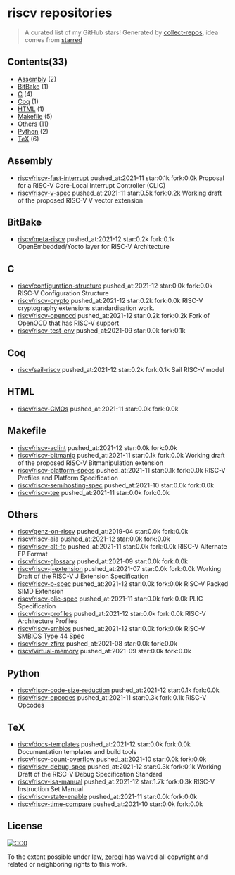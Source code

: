 # riscv repositories


> A curated list of my GitHub stars!  Generated by [collect-repos](https://github.com/zoroqi/collect-repos), idea comes from [starred](https://github.com/maguowei/starred)  


## Contents(33)

- [Assembly](#assembly) (2)
- [BitBake](#bitbake) (1)
- [C](#c) (4)
- [Coq](#coq) (1)
- [HTML](#html) (1)
- [Makefile](#makefile) (5)
- [Others](#others) (11)
- [Python](#python) (2)
- [TeX](#tex) (6)

## Assembly

- [riscv/riscv-fast-interrupt](https://github.com/riscv/riscv-fast-interrupt) pushed_at:2021-11 star:0.1k fork:0.0k Proposal for a RISC-V Core-Local Interrupt Controller (CLIC)
- [riscv/riscv-v-spec](https://github.com/riscv/riscv-v-spec) pushed_at:2021-11 star:0.5k fork:0.2k Working draft of the proposed RISC-V V vector extension

## BitBake

- [riscv/meta-riscv](https://github.com/riscv/meta-riscv) pushed_at:2021-12 star:0.2k fork:0.1k OpenEmbedded/Yocto layer for RISC-V Architecture

## C

- [riscv/configuration-structure](https://github.com/riscv/configuration-structure) pushed_at:2021-12 star:0.0k fork:0.0k RISC-V Configuration Structure
- [riscv/riscv-crypto](https://github.com/riscv/riscv-crypto) pushed_at:2021-12 star:0.2k fork:0.0k RISC-V cryptography extensions standardisation work.
- [riscv/riscv-openocd](https://github.com/riscv/riscv-openocd) pushed_at:2021-12 star:0.2k fork:0.2k Fork of OpenOCD that has RISC-V support
- [riscv/riscv-test-env](https://github.com/riscv/riscv-test-env) pushed_at:2021-09 star:0.0k fork:0.1k 

## Coq

- [riscv/sail-riscv](https://github.com/riscv/sail-riscv) pushed_at:2021-12 star:0.2k fork:0.1k Sail RISC-V model

## HTML

- [riscv/riscv-CMOs](https://github.com/riscv/riscv-CMOs) pushed_at:2021-11 star:0.0k fork:0.0k 

## Makefile

- [riscv/riscv-aclint](https://github.com/riscv/riscv-aclint) pushed_at:2021-12 star:0.0k fork:0.0k 
- [riscv/riscv-bitmanip](https://github.com/riscv/riscv-bitmanip) pushed_at:2021-11 star:0.1k fork:0.0k Working draft of the proposed RISC-V Bitmanipulation extension
- [riscv/riscv-platform-specs](https://github.com/riscv/riscv-platform-specs) pushed_at:2021-11 star:0.1k fork:0.0k RISC-V Profiles and Platform Specification
- [riscv/riscv-semihosting-spec](https://github.com/riscv/riscv-semihosting-spec) pushed_at:2021-10 star:0.0k fork:0.0k 
- [riscv/riscv-tee](https://github.com/riscv/riscv-tee) pushed_at:2021-11 star:0.0k fork:0.0k 

## Others

- [riscv/genz-on-riscv](https://github.com/riscv/genz-on-riscv) pushed_at:2019-04 star:0.0k fork:0.0k 
- [riscv/riscv-aia](https://github.com/riscv/riscv-aia) pushed_at:2021-12 star:0.0k fork:0.0k 
- [riscv/riscv-alt-fp](https://github.com/riscv/riscv-alt-fp) pushed_at:2021-11 star:0.0k fork:0.0k RISC-V Alternate FP Format
- [riscv/riscv-glossary](https://github.com/riscv/riscv-glossary) pushed_at:2021-09 star:0.0k fork:0.0k 
- [riscv/riscv-j-extension](https://github.com/riscv/riscv-j-extension) pushed_at:2021-07 star:0.0k fork:0.0k Working Draft of the RISC-V J Extension Specification
- [riscv/riscv-p-spec](https://github.com/riscv/riscv-p-spec) pushed_at:2021-12 star:0.0k fork:0.0k RISC-V Packed SIMD Extension
- [riscv/riscv-plic-spec](https://github.com/riscv/riscv-plic-spec) pushed_at:2021-11 star:0.0k fork:0.0k PLIC Specification
- [riscv/riscv-profiles](https://github.com/riscv/riscv-profiles) pushed_at:2021-12 star:0.0k fork:0.0k RISC-V Architecture Profiles
- [riscv/riscv-smbios](https://github.com/riscv/riscv-smbios) pushed_at:2021-12 star:0.0k fork:0.0k RISC-V SMBIOS Type 44 Spec
- [riscv/riscv-zfinx](https://github.com/riscv/riscv-zfinx) pushed_at:2021-08 star:0.0k fork:0.0k 
- [riscv/virtual-memory](https://github.com/riscv/virtual-memory) pushed_at:2021-09 star:0.0k fork:0.0k 

## Python

- [riscv/riscv-code-size-reduction](https://github.com/riscv/riscv-code-size-reduction) pushed_at:2021-12 star:0.1k fork:0.0k 
- [riscv/riscv-opcodes](https://github.com/riscv/riscv-opcodes) pushed_at:2021-11 star:0.3k fork:0.1k RISC-V Opcodes

## TeX

- [riscv/docs-templates](https://github.com/riscv/docs-templates) pushed_at:2021-12 star:0.0k fork:0.0k Documentation templates and build tools
- [riscv/riscv-count-overflow](https://github.com/riscv/riscv-count-overflow) pushed_at:2021-10 star:0.0k fork:0.0k 
- [riscv/riscv-debug-spec](https://github.com/riscv/riscv-debug-spec) pushed_at:2021-12 star:0.3k fork:0.1k Working Draft of the RISC-V Debug Specification Standard
- [riscv/riscv-isa-manual](https://github.com/riscv/riscv-isa-manual) pushed_at:2021-12 star:1.7k fork:0.3k RISC-V Instruction Set Manual
- [riscv/riscv-state-enable](https://github.com/riscv/riscv-state-enable) pushed_at:2021-11 star:0.0k fork:0.0k 
- [riscv/riscv-time-compare](https://github.com/riscv/riscv-time-compare) pushed_at:2021-10 star:0.0k fork:0.0k 


## License

[![CC0](http://mirrors.creativecommons.org/presskit/buttons/88x31/svg/cc-zero.svg)](https://creativecommons.org/publicdomain/zero/1.0/)

To the extent possible under law, [zoroqi](https://github.com/zoroqi) has waived all copyright and related or neighboring rights to this work.
